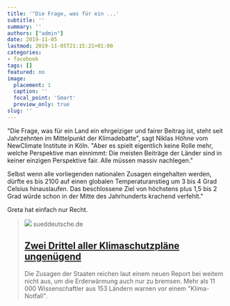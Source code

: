 ```yaml
---
title: '"Die Frage, was für ein ...'
subtitle: ''
summary: ''
authors: ["admin"]
date: 2019-11-05
lastmod: 2019-11-05T21:15:21+01:00
categories:
- facebook
tags: []
featured: no
image:
  placement: 1
  caption: ''
  focal_point: 'Smart'
  preview_only: true
slug: ''
---
```

"Die Frage, was für ein Land ein ehrgeiziger und fairer Beitrag ist, steht seit Jahrzehnten im Mittelpunkt der Klimadebatte", sagt Niklas Höhne vom NewClimate Institute in Köln. "Aber es spielt eigentlich keine Rolle mehr, welche Perspektive man einnimmt: Die meisten Beiträge der Länder sind in keiner einzigen Perspektive fair. Alle müssen massiv nachlegen."

Selbst wenn alle vorliegenden nationalen Zusagen eingehalten werden, dürfte es bis 2100 auf einen globalen Temperaturanstieg um 3 bis 4 Grad Celsius hinauslaufen. Das beschlossene Ziel von höchstens plus 1,5 bis 2 Grad würde schon in der Mitte des Jahrhunderts krachend verfehlt."

Greta hat einfach nur Recht.
> [![](https://www.sueddeutsche.de/image/sz.1.4669365/1200x675?v=1613569281)](https://www.sueddeutsche.de/wissen/klimawandel-ipcc-klimaschutzplaene-1.4669309)
> sueddeutsche.de
> ## [Zwei Drittel aller Klimaschutzpläne ungenügend](https://www.sueddeutsche.de/wissen/klimawandel-ipcc-klimaschutzplaene-1.4669309)
>
>Die Zusagen der Staaten reichen laut einem neuen Report bei weitem nicht aus, um die Erderwärmung auch nur zu bremsen. Mehr als 11 000 Wissenschaftler aus 153 Ländern warnen vor einem "Klima-Notfall".

